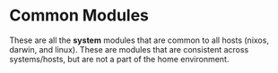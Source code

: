 # Common Modules

These are all the ****system**** modules that are common to all hosts (nixos, darwin, and linux).
These are modules that are consistent across systems/hosts, but are not a part of the home environment.
